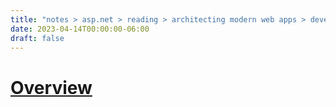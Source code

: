 ```yaml
---
title: "notes > asp.net > reading > architecting modern web apps > development process for azure"
date: 2023-04-14T00:00:00-06:00
draft: false
---
```


# [Overview](https://learn.microsoft.com/en-us/dotnet/architecture/modern-web-apps-azure/development-process-for-azure)
